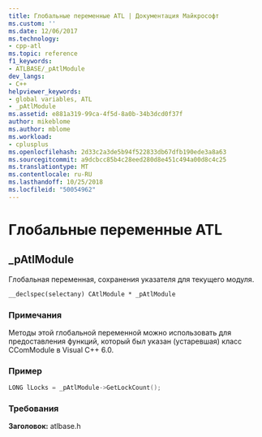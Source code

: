 ```yaml
---
title: Глобальные переменные ATL | Документация Майкрософт
ms.custom: ''
ms.date: 12/06/2017
ms.technology:
- cpp-atl
ms.topic: reference
f1_keywords:
- ATLBASE/_pAtlModule
dev_langs:
- C++
helpviewer_keywords:
- global variables, ATL
- _pAtlModule
ms.assetid: e881a319-99ca-4f5d-8a0b-34b3dcd0f37f
author: mikeblome
ms.author: mblome
ms.workload:
- cplusplus
ms.openlocfilehash: 2d33c2a3de5b94f522833db67dfb190ede3a8a63
ms.sourcegitcommit: a9dcbcc85b4c28eed280d8e451c494a00d8c4c25
ms.translationtype: MT
ms.contentlocale: ru-RU
ms.lasthandoff: 10/25/2018
ms.locfileid: "50054962"
---
```

# <a name="atl-global-variables"></a>Глобальные переменные ATL

## <a name="patlmodule"></a>_pAtlModule

Глобальная переменная, сохранения указателя для текущего модуля.

```cpp
__declspec(selectany) CAtlModule * _pAtlModule
```

### <a name="remarks"></a>Примечания

Методы этой глобальной переменной можно использовать для предоставления функций, который был указан (устаревшая) класс CComModule в Visual C++ 6.0.

### <a name="example"></a>Пример

```cpp
LONG lLocks = _pAtlModule->GetLockCount();
```

### <a name="requirements"></a>Требования

**Заголовок:** atlbase.h
